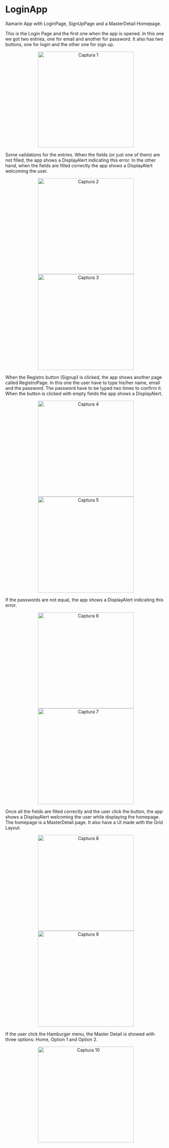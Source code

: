 # LoginApp
Xamarin App with LoginPage, SignUpPage and a MasterDetail Homepage.

<p>
 This is the Login Page and the first one when the app is opened. In this one we got two entries, one for email and another for password. It also has two buttons, one for login and the other one for sign up. 
</p>
<p align="center">
<img width="300" height:"300" src="App Screenshots/1.jpg" title="Captura 1"/>
</p>

<p>
 Some validations for the entries. When the fields (or just one of them) are not filled, the app shows a DisplayAlert indicating this error. In the other hand, when the fields are filled correctly the app shows a DisplayAlert welcoming the user.
</p>
<p align="center">
 <img width="300" height:"300" src="App Screenshots/2.jpg" title="Captura 2"/> 
 <img width="300" height:"300" src="App Screenshots/3.jpg" title="Captura 3"/>
</p>

<p>
 When the Registro button (Signup) is clicked, the app shows another page called RegistroPage. In this one the user have to type his/her name, email and the password. The password have to be typed two times to confirm it. When the button is clicked with empty fields the app shows a DisplayAlert.
</p>
<p align="center">
 <img width="300" height:"300" src="App Screenshots/4.jpg" title="Captura 4"/>
 <img width="300" height:"300" src="App Screenshots/5.jpg" title="Captura 5"/>
</p>

<p>
 If the passwords are not equal, the app shows a DisplayAlert indicating this error. 
</p>
<p align="center">
 <img width="300" height:"300" src="App Screenshots/6.jpg" title="Captura 6"/>
 <img width="300" height:"300" src="App Screenshots/7.jpg" title="Captura 7"/>
</p>

<p>
 Once all the fields are filled correctly and the user click the button, the app shows a DisplayAlert welcoming the user while displaying the homepage. The homepage is a MasterDetail page. It also have a UI made with the Grid Layout. 
</p>
<p align="center">
 <img width="300" height:"300" src="App Screenshots/8.jpg" title="Captura 8"/>
 <img width="300" height:"300" src="App Screenshots/9.jpg" title="Captura 9"/>
</p>

<p>
 If the user click the Hamburger menu, the Master Detail is showed with three options: Home, Option 1 and Option 2.
</p>
<p align="center">
 <img width="300" height:"300" src="App Screenshots/10.jpg" title="Captura 10"/>
</p>
